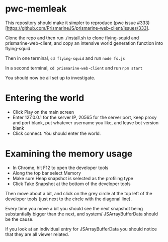 # pwc-memleak

This repository should make it simpler to reproduce (pwc issue #333)[https://github.com/PrismarineJS/prismarine-web-client/issues/333].

Clone the repo and then run ./install.sh to clone flying-squid and prismarine-web-client, and copy an intensive world generation function into flying-squid.

Then in one terminal, `cd flying-squid` and run `node fs.js`

In a second terminal, `cd prismarine-web-client` and run `npm start`

You should now be all set up to investigate.

# Entering the world

* Click Play on the main screen
* Enter 127.0.0.1 for the server IP, 20565 for the server port, keep proxy and port blank, put whatever username you like, and leave bot version blank
* Click connect. You should enter the world.

# Examining the memory usage

* In Chrome, hit F12 to open the developer tools 
* Along the top bar select Memory
* Make sure Heap snapshot is selected as the profiling type
* Click Take Snapshot at the bottom of the developer tools

Then move about a bit, and click on the grey circle at the top left of the developer tools (just next to the circle with the diagonal line).

Every time you move a bit you should see the next snapshot being substantially bigger than the next, and system/ JSArrayBufferData should be the cause.

If you look at an individual entry for JSArrayBufferData you should notice that they are all viewer related.

